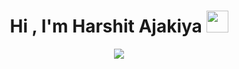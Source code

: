 <h1 align="center">Hi , I'm Harshit Ajakiya <img src="https://media.giphy.com/media/hvRJCLFzcasrR4ia7z/giphy.gif" width="35"></h1>
<p align="center">
 <a href="https://github.com/DenverCoder1/readme-typing-svg"><img src="https://readme-typing-svg.herokuapp.com?lines=Computer+Engineer;ML Geek;Python Developer;Hands on AWS;Debugger"></a>
</p>
